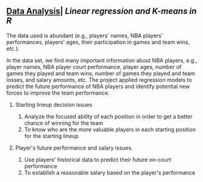 [Data Analysis](https://www.kaggle.com/noahgift/social-power-nba#nba_2016_2017_100.csv)| *Linear regression and K-means in R*
--

<p>The data used is abundant (e.g., players' names, NBA players' performances, players' ages, their participation in games and team wins, etc.).<br>

In the data set, we find many important information about NBA players, e.g., player names, NBA player court performance, player ages, number of games they played and team wins, number of games they played and team losses, and salary amounts, etc. The project applied regression models to predict the future performance of NBA players and identify potential new forces to improve the team performance.</p>

1. Starting lineup decision issues
      1. Analyze the focused ability of each position in order to get a better chance of winning for the team
      2. To know who are the more valuable players in each starting position for the starting lineup

2. Player's future performance and salary issues.
      1. Use players' historical data to predict their future on-court performance
      2. To establish a reasonable salary based on the player's performance

